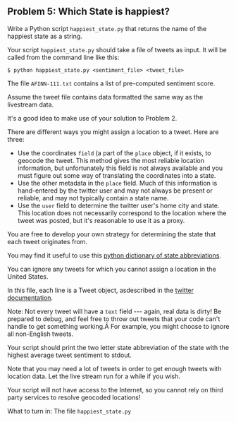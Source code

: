 ## Problem 5: Which State is happiest?

Write a Python script ```happiest_state.py``` that returns the name of the happiest state as a string.

Your script ```happiest_state.py``` should take a file of tweets as input. It will be called from the command line like this:

```
$ python happiest_state.py <sentiment_file> <tweet_file>
```

The file ```AFINN-111.txt``` contains a list of pre-computed sentiment score.

Assume the tweet file contains data formatted the same way as the livestream data.

It's a good idea to make use of your solution to Problem 2.

There are different ways you might assign a location to a tweet. Here are three:

* Use the coordinates ```field``` (a part of the ```place``` object, if it exists, to geocode the tweet. This method gives the most reliable location information, but unfortunately this field is not always available and you must figure out some way of translating the coordinates into a state.
* Use the other metadata in the ```place``` field. Much of this information is hand-entered by the twitter user and may not always be present or reliable, and may not typically contain a state name.
* Use the ```user``` field to determine the twitter user's home city and state. This location does not necessarily correspond to the location where the tweet was posted, but it's reasonable to use it as a proxy.

You are free to develop your own strategy for determining the state that each tweet originates from.

You may find it useful to use this [python dictionary of state abbreviations](http://code.activestate.com/recipes/577305-python-dictionary-of-us-states-and-territories/).

You can ignore any tweets for which you cannot assign a location in the United States.

In this file, each line is a Tweet object, asdescribed in the [twitter documentation](https://dev.twitter.com/docs/platform-objects/tweets).

Note: Not every tweet will have a ```text``` field --- again, real data is dirty! Be prepared to debug, and feel free to throw out tweets that your code can't handle to get something working.Â For example, you might choose to ignore all non-English tweets.

Your script should print the two letter state abbreviation of the state with the highest average tweet sentiment to stdout.

Note that you may need a lot of tweets in order to get enough tweets with location data. Let the live stream run for a while if you wish.

Your script will not have access to the Internet, so you cannot rely on third party services to resolve geocoded locations!

What to turn in: The file ```happiest_state.py```
